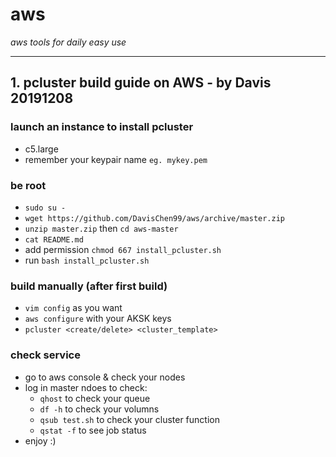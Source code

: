 # aws
*aws tools for daily easy use*
***

## 1. pcluster build guide on AWS - by Davis 20191208

### launch an instance to install pcluster
- c5.large
- remember your keypair name `eg. mykey.pem`

### be root
- `sudo su -`
- `wget https://github.com/DavisChen99/aws/archive/master.zip`
- `unzip master.zip` then `cd aws-master`
- `cat README.md`
- add permission `chmod 667 install_pcluster.sh`
- run `bash install_pcluster.sh`

### build manually (after first build)
- `vim config` as you want
- `aws configure` with your AKSK keys
- `pcluster <create/delete> <cluster_template>`

### check service
- go to aws console & check your nodes
- log in master ndoes to check:
  * `qhost` to check your queue
  * `df -h` to check your volumns
  * `qsub test.sh` to check your cluster function
  * `qstat -f` to see job status
- enjoy :)
